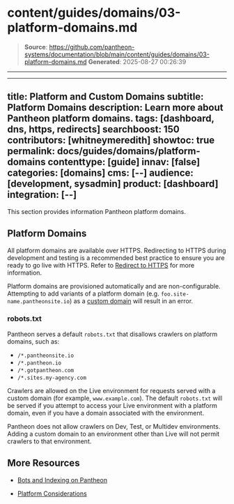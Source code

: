 # content/guides/domains/03-platform-domains.md

> **Source**: https://github.com/pantheon-systems/documentation/blob/main/content/guides/domains/03-platform-domains.md
> **Generated**: 2025-08-27 00:26:39

---

---
title: Platform and Custom Domains
subtitle: Platform Domains
description: Learn more about Pantheon platform domains.
tags: [dashboard, dns, https, redirects]
searchboost: 150
contributors: [whitneymeredith]
showtoc: true
permalink: docs/guides/domains/platform-domains
contenttype: [guide]
innav: [false]
categories: [domains]
cms: [--]
audience: [development, sysadmin]
product: [dashboard]
integration: [--]
---

This section provides information Pantheon platform domains.

## Platform Domains

<Partial file="dns-platform-domains.md" />

All platform domains are available over HTTPS. Redirecting to HTTPS during development and testing is a recommended best practice to ensure you are ready to go live with HTTPS. Refer to [Redirect to HTTPS](/guides/redirect/#redirect-to-https) for more information.

<Alert title="Note" type="info">

Platform domains are provisioned automatically and are non-configurable. Attempting to add variants of a platform domain (e.g. `foo.site-name.pantheonsite.io`) as a [custom domain](https://docs.pantheon.io/guides/domains/custom-domains) will result in an error. 

</Alert>

### robots.txt

Pantheon serves a default `robots.txt` that disallows crawlers on platform domains, such as:

- `/*.pantheonsite.io`
- `/*.pantheon.io`
- `/*.gotpantheon.com`
- `/*.sites.my-agency.com`

Crawlers are allowed on the Live environment for requests served with a custom domain (for example, `www.example.com`). The default `robots.txt` will be served if you attempt to access your Live environment with a platform domain, even if you have a domain associated with the environment.

Pantheon does not allow crawlers on Dev, Test, or Multidev environments. Adding a custom domain to an environment other than Live will not permit crawlers to that environment.

## More Resources

- [Bots and Indexing on Pantheon](/bots-and-indexing)

- [Platform Considerations](/guides/platform-considerations)

